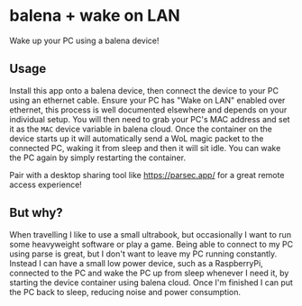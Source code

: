 # balena + wake on LAN

Wake up your PC using a balena device!

## Usage

Install this app onto a balena device, then connect the device to your PC using an ethernet cable.
Ensure your PC has "Wake on LAN" enabled over ethernet, this process is well documented elsewhere and depends on your individual setup.
You will then need to grab your PC's MAC address and set it as the `MAC` device variable in balena cloud.
Once the container on the device starts up it will automatically send a WoL magic packet to the connected PC, waking it from sleep and then it will sit idle.
You can wake the PC again by simply restarting the container.

Pair with a desktop sharing tool like https://parsec.app/ for a great remote access experience!

## But why?

When travelling I like to use a small ultrabook, but occasionally I want to run some heavyweight software or play a game. Being able to connect to my PC using
parse is great, but I don't want to leave my PC running constantly. Instead I can have a small low power device, such as a RaspberryPi, connected to the PC and wake the PC up from sleep whenever I need it, by starting the device container using balena cloud.
Once I'm finished I can put the PC back to sleep, reducing noise and power consumption.